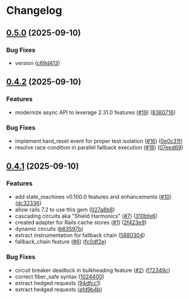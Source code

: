 # Changelog

## [0.5.0](https://github.com/seuros/breaker_machines/compare/breaker_machines/v0.4.2...breaker_machines/v0.5.0) (2025-09-10)


### Bug Fixes

* version ([c69d413](https://github.com/seuros/breaker_machines/commit/c69d41371ea9b72c63b0cce11825f6059a45b8f3))

## [0.4.2](https://github.com/seuros/breaker_machines/compare/breaker_machines/v0.4.1...breaker_machines/v0.4.2) (2025-09-10)


### Features

* modernize async API to leverage 2.31.0 features ([#19](https://github.com/seuros/breaker_machines/issues/19)) ([8360716](https://github.com/seuros/breaker_machines/commit/836071690cee92febdc7d66d9839dbfb68fe486f))


### Bug Fixes

* implement hard_reset event for proper test isolation ([#16](https://github.com/seuros/breaker_machines/issues/16)) ([0e0c31f](https://github.com/seuros/breaker_machines/commit/0e0c31f0c5e289be77c453b41ea56a8b96449610))
* resolve race condition in parallel fallback execution ([#18](https://github.com/seuros/breaker_machines/issues/18)) ([07eed69](https://github.com/seuros/breaker_machines/commit/07eed69092dc4747251e10d6501a054570198e5f))

## [0.4.1](https://github.com/seuros/breaker_machines/compare/breaker_machines-v0.4.0...breaker_machines/v0.4.1) (2025-09-10)


### Features

* add state_machines v0.100.0 features and enhancements ([#10](https://github.com/seuros/breaker_machines/issues/10)) ([dc32336](https://github.com/seuros/breaker_machines/commit/dc323365c05e8d1faf0421f3dbc0d62487378a03))
* allow rails 7.2 to use this gem ([027a8b8](https://github.com/seuros/breaker_machines/commit/027a8b8baeb296c5436b9f4f7db168012ff1fb9e))
* cascading circuits aka "Shield Harmonics" ([#7](https://github.com/seuros/breaker_machines/issues/7)) ([310bfe6](https://github.com/seuros/breaker_machines/commit/310bfe665c099a510cd358919c095b5c8f89e7fc))
* created adapter for Rails cache stores ([#1](https://github.com/seuros/breaker_machines/issues/1)) ([2f423e9](https://github.com/seuros/breaker_machines/commit/2f423e9a6f2dc3c82ddeb5eab4bd290ae464c664))
* dynamic circuits ([b63597b](https://github.com/seuros/breaker_machines/commit/b63597b6136b35e05bf7ad4d87fadf628da99461))
* extract instrumentation for fallback chain ([5880304](https://github.com/seuros/breaker_machines/commit/588030463b36cfb483dc7c20d5ded65a5a75a8ff))
* fallback_chain feature ([#6](https://github.com/seuros/breaker_machines/issues/6)) ([fc0df2e](https://github.com/seuros/breaker_machines/commit/fc0df2e69407f5fa900208fcab1409cc836e4605))


### Bug Fixes

* circuit breaker deadlock in bulkheading feature ([#2](https://github.com/seuros/breaker_machines/issues/2)) ([f72349c](https://github.com/seuros/breaker_machines/commit/f72349c1e6792a5cb71e1bdfbf34fd00c9efd86c))
* correct fiber_safe syntax ([1024400](https://github.com/seuros/breaker_machines/commit/10244005c40ac1b248dc5eb746056b9de27f8a1c))
* extract hedged requests ([94dfcc1](https://github.com/seuros/breaker_machines/commit/94dfcc1ebd967a4bc04e3dff12c89eecbc9f13bf))
* extract hedged requests ([afd9b4b](https://github.com/seuros/breaker_machines/commit/afd9b4b3b5792798fffdb2b1afb17b8ba337013d))
